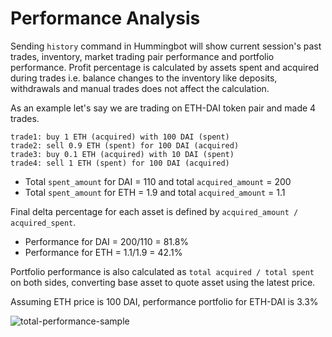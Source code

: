 # Performance Analysis

Sending `history` command in Hummingbot will show current session's past trades, inventory, market trading pair performance and portfolio performance. Profit percentage is calculated by assets spent and acquired during trades i.e. balance changes to the inventory like deposits, withdrawals and manual trades does not affect the calculation.

As an example let's say we are trading on ETH-DAI token pair and made 4 trades.

```
trade1: buy 1 ETH (acquired) with 100 DAI (spent)
trade2: sell 0.9 ETH (spent) for 100 DAI (acquired)
trade3: buy 0.1 ETH (acquired) with 10 DAI (spent)
trade4: sell 1 ETH (spent) for 100 DAI (acquired)
```

* Total `spent_amount` for DAI = 110 and total `acquired_amount` = 200
* Total `spent_amount` for ETH = 1.9 and total `acquired_amount` = 1.1

Final delta percentage for each asset is defined by `acquired_amount / acquired_spent`.

* Performance for DAI = 200/110 = 81.8%
* Performance for ETH = 1.1/1.9 = 42.1%

Portfolio performance is also calculated as `total acquired / total spent` on both sides, converting base asset to quote asset using the latest price.

Assuming ETH price is 100 DAI, performance portfolio for ETH-DAI is 3.3%

![total-performance-sample](/assets/img/performance_total.png)
